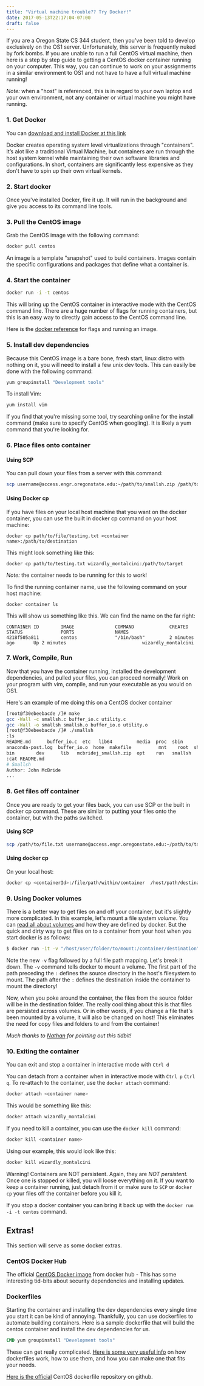 ```yaml
---
title: "Virtual machine trouble?? Try Docker!"
date: 2017-05-13T22:17:04-07:00
draft: false
---
```


If you are a Oregon State CS 344 student, then you've been told to develop exclusively on the OS1 server. Unfortunately, this server is frequently nuked by fork bombs. If you are unable to run a full CentOS virtual machine, then here is a step by step guide to getting a CentOS docker container running on your computer. This way, you can continue to work on your assignments in a similar environment to OS1 and not have to have a full virtual machine running!

_*Note:*_ when a "host" is referenced, this is in regard to your own laptop and your own environment, not any container or virtual machine you might have running. 

### 1. Get Docker

You can [download and install Docker at this link](https://www.docker.com/get-started)

Docker creates operating system level virtualizations through "containers". It’s alot like a traditional Virtual Machine, but containers are run through the host system kernel while maintaining their own software libraries and configurations. In short, containers are significantly less expensive as they don't have to spin up their own virtual kernels. 

### 2. Start docker

Once you've installed Docker, fire it up. It will run in the background and give you access to its command line tools. 

### 3. Pull the CentOS image

Grab the CentOS image with the following command: 
```bash
docker pull centos
```
An image is a template "snapshot" used to build containers. Images contain the specific configurations and packages that define what a container is. 

### 4. Start the container
```bash
docker run -i -t centos
```
This will bring up the CentOS container in interactive mode with the CentOS command line. There are a huge number of flags for running containers, but this is an easy way to directly gain access to the CentOS command line.

Here is the [docker reference](https://docs.docker.com/engine/reference/run/) for flags and running an image. 

### 5. Install dev dependencies

Because this CentOS image is a bare bone, fresh start, linux distro with nothing on it, you will need to install a few unix dev tools. This can easily be done with the following command:
```bash
yum groupinstall "Development tools"
```

To install Vim:
```bash
yum install vim
```
If you find that you're missing some tool, try searching online for the install command (make sure to specify CentOS when googling). It is likely a yum command that you're looking for. 

### 6. Place files onto container

#### Using SCP
You can pull down your files from a server with this command:

```bash
scp username@access.engr.oregonstate.edu:~/path/to/smallsh.zip /path/to/destination
```

#### Using Docker cp

If you have files on your local host machine that you want on the docker container, you can use the built in docker cp command on your host machine:

```
docker cp path/to/file/testing.txt <container name>:/path/to/destination
```

This might look something like this:
```
docker cp path/to/testing.txt wizardly_montalcini:/path/to/target
```

_Note:_ the container needs to be running for this to work!

To find the running container name, use the following command on your host machine:
```
docker container ls
```

This will show us something like this. We can find the name on the far right:
```
CONTAINER ID        IMAGE               COMMAND             CREATED             STATUS              PORTS               NAMES
4218f505a811        centos              "/bin/bash"         2 minutes ago       Up 2 minutes                            wizardly_montalcini
```

### 7. Work, Compile, Run

Now that you have the container running, installed the development dependencies, and pulled your files, you can proceed normally! Work on your program with vim, compile, and run your executable as you would on OS1.

Here's an example of me doing this on a CentOS docker container
```bash
[root@f30ebeebacde /]# make
gcc -Wall -c smallsh.c buffer_io.c utility.c
gcc -Wall -o smallsh smallsh.o buffer_io.o utility.o
[root@f30ebeebacde /]# ./smallsh
:ls
README.md      buffer_io.c  etc   lib64         media  proc  sbin       smallsh.c  srv  usr        var
anaconda-post.log  buffer_io.o  home  makefile          mnt    root  shelltest  smallsh.h  sys  utility.c
bin        dev      lib   mcbridej_smallsh.zip  opt    run   smallsh    smallsh.o  tmp  utility.o
:cat README.md
# Smallsh
Author: John McBride
...
```

### 8. Get files off container
Once you are ready to get your files back, you can use SCP or the built in docker cp command. These are similar to putting your files onto the container, but with the paths switched.

#### Using SCP
```bash
scp /path/to/file.txt username@access.engr.oregonstate.edu:~/path/to/target
```

#### Using docker cp 
On your local host:
```bash
docker cp <containerId>:/file/path/within/container  /host/path/destination
```

### 9. Using Docker volumes
There is a better way to get files on and off your container, but it's slightly more complicated. In this example, let's mount a file system _volume_. You can [read all about volumes](https://docs.docker.com/storage/volumes/) and how they are defined by docker. But the quick and dirty way to get files on to a container from your host when you start docker is as follows:

```bash
$ docker run -it -v "/host/user/folder/to/mount:/container/destination" centos 
```

Note the new `-v` flag followed by a full file path mapping. Let's break it down. The `-v` command tells docker to mount a volume. The first part of the path preceding the `:` defines the source directory in the host's filesystem to mount. The path after the `:` defines the destination inside the container to mount the directory!

Now, when you poke around the container, the files from the source folder will be in the destination folder. The really cool thing about this is that files are persisted across volumes. Or in other words, if you change a file that's been mounted by a volume, it will also be changed on host! This eliminates the need for copy files and folders to and from the container!

_Much thanks to [Nathan](https://github.com/nathanperkins) for pointing out this tidbit!_ 


### 10. Exiting the container 

You can exit and stop a container in interactive mode with `Ctrl d`

You can detach from a container when in interactive mode with `Ctrl p` `Ctrl q`. To re-attach to the container, use the `docker attach` command:

```bash
docker attach <container name>
```

This would be something like this:
```bash
docker attach wizardly_montalcini
```

If you need to kill a container, you can use the `docker kill` command:
```bash
docker kill <container name>
```

Using our example, this would look like this:
```bash
docker kill wizardly_montalcini
```
Warning! Containers are NOT persistent. Again, they are _*NOT persistent.*_ Once one is stopped or killed, you will loose everything on it. If you want to keep a container running, just detach from it or make sure to `SCP` or `docker cp` your files off the container before you kill it.

If you stop a docker container you can bring it back up with the `docker run -i -t centos` command. 

## Extras!
This section will serve as some docker extras.

### CentOS Docker Hub 
The official [CentOS Docker image](https://hub.docker.com/_/centos/) from docker hub - This has some interesting tid-bits about security dependencies and installing updates. 

### Dockerfiles
Starting the container and installing the dev dependencies every single time you start it can be kind of annoying. Thankfully, you can use dockerfiles to automate building containers. Here is a sample dockerfile that will build the centos container and install the dev dependencies for us.

```dockerfile
CMD yum groupinstall "Development tools"
```

These can get really complicated. [Here is some very useful info](https://www.digitalocean.com/community/tutorials/docker-explained-using-dockerfiles-to-automate-building-of-images) on how dockerfiles work, how to use them, and how you can make one that fits your needs.

[Here is the official](https://github.com/CentOS/CentOS-Dockerfiles) CentOS dockerfile repository on github.
